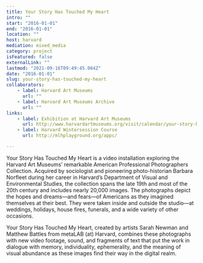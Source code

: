```yaml
---
title: Your Story Has Touched My Heart
intro: ""
start: "2016-01-01"
end: "2016-01-01"
location: ""
host: harvard
mediation: mixed_media
category: project
isFeatured: false
externalLink: ""
lastmod: "2021-09-16T09:49:45.064Z"
date: "2016-01-01"
slug: your-story-has-touched-my-heart
collaborators:
    - label: Harvard Art Museums
      url: ""
    - label: Harvard Art Museums Archive
      url: ""
links:
    - label: Exhibition at Harvard Art Museums
      url: http://www.harvardartmuseums.org/visit/calendar/your-story-has-touched-my-heart
    - label: Harvard Wintersession Course
      url: http://mlhplayground.org/appc/

---
```

Your Story Has Touched My Heart is a video installation exploring the Harvard Art Museums’ remarkable American Professional Photographers Collection. Acquired by sociologist and pioneering photo-historian Barbara Norfleet during her career in Harvard’s Department of Visual and Environmental Studies, the collection spans the late 19th and most of the 20th century and includes nearly 20,000 images. The photographs depict the hopes and dreams—and fears—of Americans as they imagined themselves at their best. They were taken inside and outside the studio—at weddings, holidays, house fires, funerals, and a wide variety of other occasions.

Your Story Has Touched My Heart, created by artists Sarah Newman and Matthew Battles from metaLAB (at) Harvard, combines these photographs with new video footage, sound, and fragments of text that put the work in dialogue with memory, individuality, ephemerality, and the meaning of visual abundance as these images find their way in the digital realm.